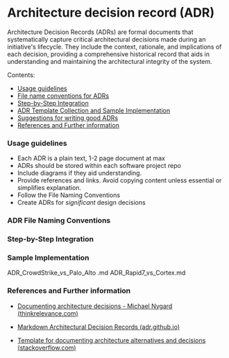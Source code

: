 # Architecture decision record (ADR)

Architecture Decision Records (ADRs) are formal documents that systematically capture critical architectural decisions made during an initiative's lifecycle. They include the context, rationale, and implications of each decision, providing a comprehensive historical record that aids in understanding and maintaining the architectural integrity of the system.

Contents:

- [Usage guidelines](#usage-guidelines)
- [File name conventions for ADRs](#adr-file-naming-conventions)
- [Step-by-Step Integration](#step-by-step-integration)
- [ADR Template Collection and Sample Implementation](#adr-template-collection-and-sample-implementation)
- [Suggestions for writing good ADRs](#suggestions-for-writing-good-adrs)
- [References and Further information](#references-and-further-information)

### Usage guidelines 

 - Each ADR is a plain text, 1-2 page document at max
 - ADRs should be stored within each software project repo
 - Include diagrams if they aid understanding.
 - Provide references and links. Avoid copying content unless essential or simplifies explanation.
 - Follow the File Naming Conventions
 - Create ADRs for *significant* design decisions

### ADR File Naming Conventions



### Step-by-Step Integration


### Sample Implementation

ADR_CrowdStrike_vs_Palo_Alto .md
ADR_Rapid7_vs_Cortex.md

### References and Further information


  * [Documenting architecture decisions - Michael Nygard (thinkrelevance.com)](http://thinkrelevance.com/blog/2011/11/15/documenting-architecture-decisions)

  * [Markdown Architectural Decision Records (adr.github.io)](https://adr.github.io/madr/)

  * [Template for documenting architecture alternatives and decisions (stackoverflow.com)](http://stackoverflow.com/questions/7104735/template-for-documenting-architecture-alternatives-and-decisions)
